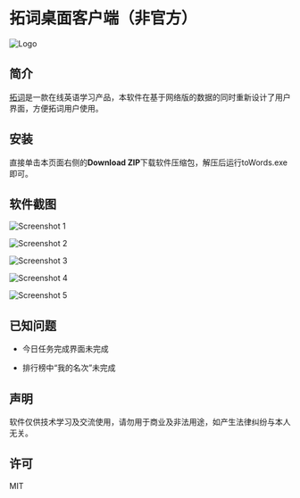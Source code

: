 # 拓词桌面客户端（非官方）
![Logo](https://github.com/ppoffice/toWords-desktop-client/blob/master/toWords/css/images/logo.png?raw=true)

## 简介
[拓词](http://www.towords.com/)是一款在线英语学习产品，本软件在基于网络版的数据的同时重新设计了用户界面，方便拓词用户使用。

## 安装

直接单击本页面右侧的**Download ZIP**下载软件压缩包，解压后运行toWords.exe即可。

## 软件截图

![Screenshot 1](https://github.com/ppoffice/toWords-desktop-client/blob/master/screenshots/screenshot1.png?raw=true)

![Screenshot 2](https://github.com/ppoffice/toWords-desktop-client/blob/master/screenshots/screenshot2.png?raw=true)

![Screenshot 3](https://github.com/ppoffice/toWords-desktop-client/blob/master/screenshots/screenshot3.png?raw=true)

![Screenshot 4](https://github.com/ppoffice/toWords-desktop-client/blob/master/screenshots/screenshot4.png?raw=true)

![Screenshot 5](https://github.com/ppoffice/toWords-desktop-client/blob/master/screenshots/screenshot5.png?raw=true)

## 已知问题

* 今日任务完成界面未完成

* 排行榜中“我的名次”未完成

## 声明

软件仅供技术学习及交流使用，请勿用于商业及非法用途，如产生法律纠纷与本人无关。

## 许可

MIT